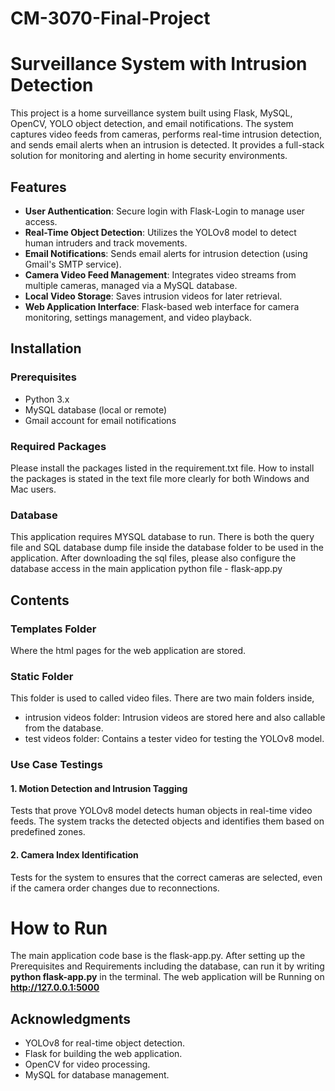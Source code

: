 # CM-3070-Final-Project
# Surveillance System with Intrusion Detection

This project is a home surveillance system built using Flask, MySQL, OpenCV, YOLO object detection, and email notifications. The system captures video feeds from cameras, performs real-time intrusion detection, and sends email alerts when an intrusion is detected. It provides a full-stack solution for monitoring and alerting in home security environments.

## Features

- **User Authentication**: Secure login with Flask-Login to manage user access.
- **Real-Time Object Detection**: Utilizes the YOLOv8 model to detect human intruders and track movements.
- **Email Notifications**: Sends email alerts for intrusion detection (using Gmail's SMTP service).
- **Camera Video Feed Management**: Integrates video streams from multiple cameras, managed via a MySQL database.
- **Local Video Storage**: Saves intrusion videos for later retrieval.
- **Web Application Interface**: Flask-based web interface for camera monitoring, settings management, and video playback.

## Installation

### Prerequisites

- Python 3.x
- MySQL database (local or remote)
- Gmail account for email notifications

### Required Packages

Please install the packages listed in the requirement.txt file. How to install the packages is stated in the text file more clearly for both Windows and Mac users.

### Database

This application requires MYSQL database to run. There is both the query file and SQL database dump file inside the database folder to be used in the application. After downloading the sql files, please also configure the database access in the main application python file - flask-app.py

## Contents

### Templates Folder

Where the html pages for the web application are stored.

### Static Folder

This folder is used to called video files. There are two main folders inside, 
- intrusion videos folder: Intrusion videos are stored here and also callable from the database.
- test videos folder: Contains a tester video for testing the YOLOv8 model.

### Use Case Testings

#### 1. Motion Detection and Intrusion Tagging
Tests that prove YOLOv8 model detects human objects in real-time video feeds. The system tracks the detected objects and identifies them based on predefined zones.

#### 2. Camera Index Identification
Tests for the system to ensures that the correct cameras are selected, even if the camera order changes due to reconnections.

# How to Run
The main application code base is the flask-app.py. After setting up the Prerequisites and Requirements including the database, can run it by writing **python flask-app.py** in the terminal.
The web application will be Running on **http://127.0.0.1:5000**

## Acknowledgments

- YOLOv8 for real-time object detection.
- Flask for building the web application.
- OpenCV for video processing.
- MySQL for database management.

